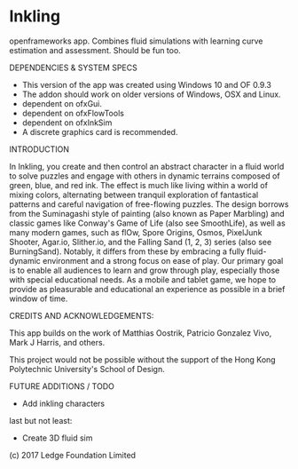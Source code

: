 
Inkling
============

openframeworks app. Combines fluid simulations with learning curve estimation and assessment.  Should be fun too.

DEPENDENCIES & SYSTEM SPECS

- This version of the app was created using Windows 10 and OF 0.9.3
- The addon should work on older versions of Windows, OSX and Linux.
- dependent on ofxGui.
- dependent on ofxFlowTools
- dependent on ofxInkSim
- A discrete graphics card is recommended.


INTRODUCTION

In Inkling, you create and then control an abstract character in a fluid world to solve puzzles and engage with others in dynamic terrains composed of green, blue, and red ink.  The effect is much like living within a world of mixing colors, alternating between tranquil exploration of fantastical patterns and careful navigation of free-flowing puzzles.  The design borrows from the Suminagashi style of painting (also known as Paper Marbling) and classic games like Conway's Game of Life (also see SmoothLife), as well as many modern games, such as flOw, Spore Origins, Osmos, PixelJunk Shooter, Agar.io, Slither.io, and the Falling Sand (1, 2, 3) series (also see BurningSand).  Notably, it differs from these by embracing a fully fluid-dynamic environment and a strong focus on ease of play.  Our primary goal is to enable all audiences to learn and grow through play, especially those with special educational needs.  As a mobile and tablet game, we hope to provide as pleasurable and educational an experience as possible in a brief window of time.

CREDITS AND ACKNOWLEDGEMENTS:

This app builds on the work of Matthias Oostrik, Patricio Gonzalez Vivo, Mark J Harris, and others.  

This project would not be possible without the support of the Hong Kong Polytechnic University's School of Design.

FUTURE ADDITIONS / TODO

- Add inkling characters

last but not least:
- Create 3D fluid sim


(c) 2017 Ledge Foundation Limited



